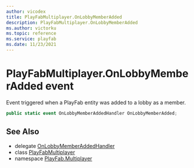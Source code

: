 ```yaml
---
author: vicodex
title: PlayFabMultiplayer.OnLobbyMemberAdded
description: PlayFabMultiplayer.OnLobbyMemberAdded
ms.author: victorku
ms.topic: reference
ms.service: playfab
ms.date: 11/23/2021
---
```


# PlayFabMultiplayer.OnLobbyMemberAdded event

Event triggered when a PlayFab entity was added to a lobby as a member.

```csharp
public static event OnLobbyMemberAddedHandler OnLobbyMemberAdded;
```

## See Also

* delegate [OnLobbyMemberAddedHandler](../PlayFabMultiplayer.OnLobbyMemberAddedHandler.md)
* class [PlayFabMultiplayer](../PlayFabMultiplayer.md)
* namespace [PlayFab.Multiplayer](../../PlayFabMultiplayerSDK.md)

